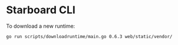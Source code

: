 # Starboard CLI

To download a new runtime:
```
go run scripts/downloadruntime/main.go 0.6.3 web/static/vendor/
```
